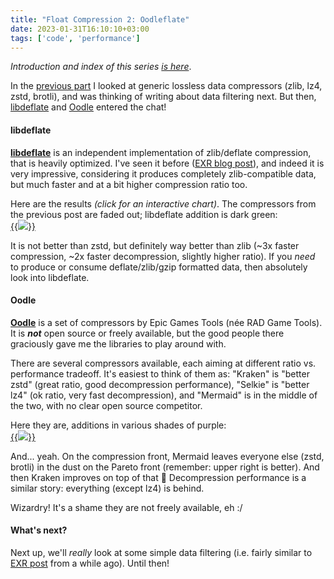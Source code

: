 ```yaml
---
title: "Float Compression 2: Oodleflate"
date: 2023-01-31T16:10:10+03:00
tags: ['code', 'performance']
---
```


*Introduction and index of this series [is here](/blog/2023/01/29/Float-Compression-0-Intro/)*.

In the [previous part](/blog/2023/01/29/Float-Compression-1-Generic/) I looked at generic
lossless data compressors (zlib, lz4, zstd, brotli),
and was thinking of writing about data filtering next. But then,
[libdeflate](https://github.com/ebiggers/libdeflate) and [Oodle](http://www.radgametools.com/oodlecompressors.htm) entered
the chat!

#### libdeflate

[**libdeflate**](https://github.com/ebiggers/libdeflate) is an independent implementation of zlib/deflate
compression, that is heavily optimized. I've seen it before ([EXR blog post](/blog/2021/08/09/EXR-libdeflate-is-great/)),
and indeed it is very impressive, considering it produces completely zlib-compatible data, but much faster and at
a bit higher compression ratio too.

Here are the results *(click for an interactive chart)*. The compressors from the previous post are faded out; libdeflate
addition is dark green: \
[{{<img src="/img/blog/2023/float-compr/float-compr-generic-pc-libdeflate.png">}}](/img/blog/2023/float-compr/02-float-comp-generic-amd-msvc-libdeflate.html)

It is not better than zstd, but definitely way better than zlib (\~3x faster compression, \~2x faster decompression, slightly higher ratio).
If you *need* to produce or consume deflate/zlib/gzip formatted data, then absolutely look into libdeflate.

#### Oodle

[**Oodle**](http://www.radgametools.com/oodlecompressors.htm) is a set of compressors by Epic Games Tools (née RAD Game Tools).
It is ***not*** open source or freely available, but the good people there graciously gave me the libraries to play around with.

There are several compressors available, each aiming at different ratio vs. performance tradeoff. It's easiest to think of them as:
"Kraken" is "better zstd" (great ratio, good decompression performance), "Selkie" is "better lz4" (ok ratio, very fast decompression),
and "Mermaid" is in the middle of the two, with no clear open source competitor.

Here they are, additions in various shades of purple: \
[{{<img src="/img/blog/2023/float-compr/float-compr-generic-pc-oodle.png">}}](/img/blog/2023/float-compr/02-float-comp-generic-amd-msvc-oodle.html)

And... yeah. On the compression front, Mermaid leaves everyone else (zstd, brotli) in the dust on the Pareto front (remember: upper right is better).
And then Kraken improves on top of that 🤯 Decompression performance is a similar story: everything (except lz4) is behind.

Wizardry! It's a shame they are not freely available, eh :/



#### What's next?

Next up, we'll *really* look at some simple data filtering (i.e. fairly similar to [EXR post](/blog/2021/08/27/EXR-Filtering-and-ZFP/) from a while ago).
Until then!
